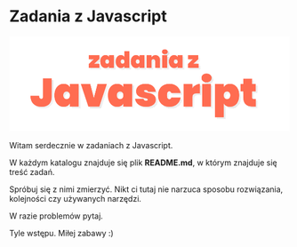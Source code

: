 # Zadania z Javascript

![Zadania z JS](enter-image.png)

Witam serdecznie w zadaniach z Javascript.

W każdym katalogu znajduje się plik **README.md**, w którym znajduje się treść zadań.

Spróbuj się z nimi zmierzyć. Nikt ci tutaj nie narzuca sposobu rozwiązania, kolejności czy używanych narzędzi.

W razie problemów pytaj.

Tyle wstępu. Miłej zabawy :)

